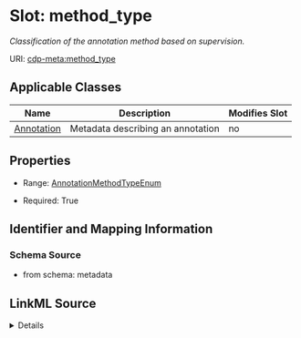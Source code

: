 # Slot: method_type


_Classification of the annotation method based on supervision._



URI: [cdp-meta:method_type](metadatamethod_type)



<!-- no inheritance hierarchy -->




## Applicable Classes

| Name | Description | Modifies Slot |
| --- | --- | --- |
[Annotation](Annotation.md) | Metadata describing an annotation |  no  |







## Properties

* Range: [AnnotationMethodTypeEnum](AnnotationMethodTypeEnum.md)

* Required: True





## Identifier and Mapping Information







### Schema Source


* from schema: metadata




## LinkML Source

<details>
```yaml
name: method_type
description: Classification of the annotation method based on supervision.
from_schema: metadata
exact_mappings:
- cdp-common:annotation_method_type
rank: 1000
alias: method_type
owner: Annotation
domain_of:
- Annotation
range: annotation_method_type_enum
required: true
inlined: true
inlined_as_list: true

```
</details>
